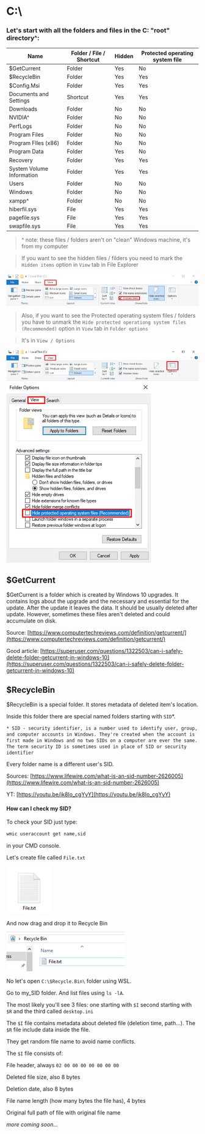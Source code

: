 # C:\
### Let's start with all the folders and files in the C: "root" directory^:
| Name | Folder / File / Shortcut | Hidden | Protected operating system file |
| ----- | ----- | ----- | ----- |
| $GetCurrent | Folder | Yes | No |
| $RecycleBin | Folder | Yes | Yes |
| $Config.Msi | Folder | Yes | Yes |
| Documents and Settings | Shortcut | Yes | Yes |
| Downloads | Folder | No | No |
| NVIDIA^ | Folder | No | No |
| PerfLogs | Folder | No | No |
| Program Files | Folder | No | No |
| Program FIles (x86) | Folder | No | No |
| Program Data | Folder | Yes | No |
| Recovery | Folder | Yes | Yes |
| System Volume Information | Folder | Yes | Yes |
| Users | Folder | No | No |
| Windows | Folder | No | No |
| xampp^ | Folder | No | No |
| hiberfil.sys | File | Yes | Yes |
| pagefile.sys | File | Yes | Yes |
| swapfile.sys | File | Yes | Yes |

> ^ note: these files / folders aren't on "clean" Windows machine, it's from my computer

> If you want to see the hidden files / filders you need to mark the `Hidden items` option in `View` tab in File Explorer

![mark hidden](https://raw.githubusercontent.com/frawojej/console_tricks/main/img/mark_hiddens.png)

> Also, if you want to see the Protected operating system files / folders you have to unmark the `Hide protected operationg system files (Recommended)` option in `View` tab in `Folder options`

> It's in `View / Options`

![view options](https://raw.githubusercontent.com/frawojej/console_tricks/main/img/view_options.png)
![unmark protected operating system files](https://raw.githubusercontent.com/frawojej/console_tricks/main/img/unmark_protected_operationg_system_files.png)

## $GetCurrent

$GetCurrent is a folder which is created by Windows 10 upgrades.
It contains logs about the upgrade and the necessary and essential for the update.
After the update it leaves the data.
It should be usually deleted after update.
However, sometimes these files aren't deleted and could accumulate on disk.

Source: [https://www.computertechreviews.com/definition/getcurrent/](https://www.computertechreviews.com/definition/getcurrent/)

Good article: [https://superuser.com/questions/1322503/can-i-safely-delete-folder-getcurrent-in-windows-10](https://superuser.com/questions/1322503/can-i-safely-delete-folder-getcurrent-in-windows-10)

## $RecycleBin

$RecycleBin is a special folder. It stores metadata of deleted item's location.

Inside this folder there are special named folders starting with `SID`\*.

```
* SID - security identifier, is a number used to identify user, group, and computer accounts in Windows. They're created when the account is first made in Windows and no two SIDs on a computer are ever the same. The term security ID is sometimes used in place of SID or security identifier
```
Every folder name is a different user's SID.

Sources: [https://www.lifewire.com/what-is-an-sid-number-2626005](https://www.lifewire.com/what-is-an-sid-number-2626005)

YT: [https://youtu.be/jk8Io_cgYyY](https://youtu.be/jk8Io_cgYyY)

#### How can I check my SID?

To check your SID just type:
```bat
wmic useraccount get name,sid
```
in your CMD console.

Let's create file called `File.txt`

![create File.txt](https://raw.githubusercontent.com/frawojej/console_tricks/main/img/file_txt.png)

And now drag and drop it to Recycle Bin

![file inside recycle bin](https://raw.githubusercontent.com/frawojej/console_tricks/main/img/file_txt_inside_recycle_bin.png)

No let's open `C:\$Recycle.Bin\` folder using WSL.

Go to my_SID folder.
And list files using `ls -lA`.

The most likely you'll see 3 files:
one starting with `$I`
second starting with `$R`
and the third called `desktop.ini`

The `$I` file contains metadata about deleted file (deletion time, path...).
The `$R` file include data inside the file.

They get random file name to avoid name conflicts.


The `$I` file consists of:

File header, always `02 00 00 00 00 00 00 00`

Deleted file size, also 8 bytes

Deletion date, also 8 bytes

File name length (how many bytes the file has), 4 bytes

Original full path of file with original file name


*more coming soon...*

